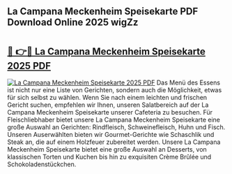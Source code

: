 ## La Campana Meckenheim Speisekarte PDF Download Online 2025 wigZz

# <h2><a href="http://gc9at6.nevu.top/?p=La+Campana+Meckenheim+Speisekarte">🔗 👉🔴 La Campana Meckenheim Speisekarte 2025 PDF</a></h2>

[![La Campana Meckenheim Speisekarte 2025 PDF](https://i.imgur.com/dBaPXMq.png)](http://gc9at6.nevu.top/?p=La+Campana+Meckenheim+Speisekarte)
Das Menü des Essens ist nicht nur eine Liste von Gerichten, sondern auch die Möglichkeit, etwas für sich selbst zu wählen. Wenn Sie nach einem leichten und frischen Gericht suchen, empfehlen wir Ihnen, unseren Salatbereich auf der La Campana Meckenheim Speisekarte unserer Cafeteria zu besuchen. Für Fleischliebhaber bietet unsere La Campana Meckenheim Speisekarte eine große Auswahl an Gerichten: Rindfleisch, Schweinefleisch, Huhn und Fisch. Unseren Auserwählten bieten wir Gourmet-Gerichte wie Schaschlik und Steak an, die auf einem Holzfeuer zubereitet werden. Unsere La Campana Meckenheim Speisekarte bietet eine große Auswahl an Desserts, von klassischen Torten und Kuchen bis hin zu exquisiten Crème Brûlée und Schokoladenstückchen.
